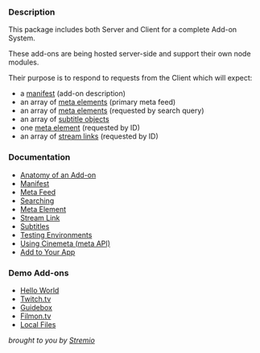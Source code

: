 ### Description

This package includes both Server and Client for a complete Add-on System.

These add-ons are being hosted server-side and support their own node modules.

Their purpose is to respond to requests from the Client which will expect:
- a [manifest](/documents/manifest.md) (add-on description)
- an array of [meta elements](/documents/meta.element.md) (primary meta feed)
- an array of [meta elements](/documents/meta.element.md) (requested by search query)
- an array of [subtitle objects](/documents/subtitle.object.md)
- one [meta element](/documents/meta.element.md) (requested by ID)
- an array of [stream links](/documents/stream.link.md) (requested by ID)

### Documentation

- [Anatomy of an Add-on](/documents/anatomy.md)
- [Manifest](/documents/manifest.md)
- [Meta Feed](/documents/meta.feed.md)
- [Searching](/documents/meta.search.md)
- [Meta Element](/documents/meta.element.md)
- [Stream Link](/documents/stream.link.md)
- [Subtitles](/documents/subtitles.md)
- [Testing Environments](/documents/testing.md)
- [Using Cinemeta (meta API)](/documentation/using-cinemeta.md)
- [Add to Your App](/document/add.to.app.md)

### Demo Add-ons

- [Hello World](https://github.com/Ivshti/addon-helloworld)
- [Twitch.tv](https://github.com/jaruba/stremio-twitch)
- [Guidebox](http://github.com/Stremio/guidebox-stremio)
- [Filmon.tv](http://github.com/Stremio/filmon-stremio)
- [Local Files](http://github.com/Stremio/stremio-local-files)

_brought to you by [Stremio](http://www.strem.io/)_

